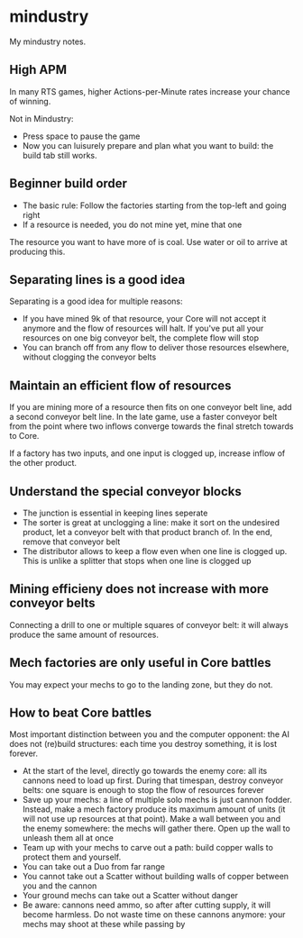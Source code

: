 # mindustry

My mindustry notes.

## High APM

In many RTS games, higher Actions-per-Minute rates increase your chance of
winning.

Not in Mindustry:

 * Press space to pause the game
 * Now you can luisurely prepare and plan what you want to build: the
   build tab still works.

## Beginner build order

 * The basic rule: Follow the factories starting from the top-left and going right 
 * If a resource is needed, you do not mine yet, mine that one 

The resource you want to have more of is coal. Use water or oil to arrive 
at producing this.

## Separating lines is a good idea

Separating is a good idea for multiple reasons:

 * If you have mined 9k of that resource, your Core will not accept it anymore
   and the flow of resources will halt. If you've put all your resources on
   one big conveyor belt, the complete flow will stop
 * You can branch off from any flow to deliver those resources elsewhere,
   without clogging the conveyor belts

## Maintain an efficient flow of resources

If you are mining more of a resource then fits on one conveyor belt line, add
a second conveyor belt line. In the late game, use a faster conveyor belt
from the point where two inflows converge towards the final stretch towards
to Core.

If a factory has two inputs, and one input is clogged up, increase inflow of
the other product.

## Understand the special conveyor blocks

 * The junction is essential in keeping lines seperate
 * The sorter is great at unclogging a line: make it sort on the undesired
   product, let a conveyor belt with that product branch of. In the end,
   remove that conveyor belt
 * The distributor allows to keep a flow even when one line is clogged up.
   This is unlike a splitter that stops when one line is clogged up

## Mining efficieny does not increase with more conveyor belts

Connecting a drill to one or multiple squares of conveyor belt: it will
always produce the same amount of resources.

## Mech factories are only useful in Core battles

You may expect your mechs to go to the landing zone, but they do not. 

## How to beat Core battles

Most important distinction between you and the computer opponent: the
AI does not (re)build structures: each time you destroy something, it is
lost forever.

 * At the start of the level, directly go towards the enemy core: all its
   cannons need to load up first. During that timespan, destroy conveyor 
   belts: one square is enough to stop the flow of resources forever
 * Save up your mechs: a line of multiple solo mechs is just cannon
   fodder. Instead, make a mech factory produce its maximum amount of 
   units (it will not use up resources at that point). Make a wall between
   you and the enemy somewhere: the mechs will gather there. Open up the
   wall to unleash them all at once
 * Team up with your mechs to carve out a path: build copper walls to protect
   them and yourself. 
 * You can take out a Duo from far range
 * You cannot take out a Scatter without building walls of copper between you
   and the cannon
 * Your ground mechs can take out a Scatter without danger
 * Be aware: cannons need ammo, so after after cutting supply, it will become
   harmless. Do not waste time on these cannons anymore: your mechs may
   shoot at these while passing by
